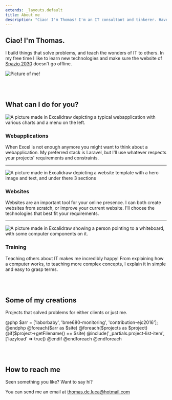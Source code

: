 ```yaml
---
extends: _layouts.default
title: About me
description: "Ciao! I'm Thomas! I'm an IT consultant and tinkerer. Have a look at the services I provide to my clients or the projects I made."
---
```


<section class="about text-center text-sm-start">
    <div class="row gx-5">
        <div class="col-sm-8">
            <div class="text">
                <h1>Ciao! I'm Thomas.</h1>
                <p>I build things that solve problems, and teach the wonders of IT to others. In my free time I like to learn new technologies and make sure the website of <a href="https://spazio2030.it" target="_blank">Spazio 2030</a> doesn't go offline.</p>
            </div>
        </div>
        <div class="col-sm-4">
             <div class="photo">
                <img class="img-border rounded-circle" src="/assets/img/thomas-de-luca.jpg" alt="Picture of me!">
            </div>
        </div>
    </div>
</section>

<section class="services text-center text-sm-start" style="margin-top: 75px;">
    <h2 class="mb-5">What can I do for you?</h2>
    <div class="row gx-5 gy-3">
        <div class="col-sm-4">
            <img src="/assets/img/webapps.svg" alt="A picture made in Excalidraw depicting a typical webapplication with various charts and a menu on the left." />
        </div>
        <div class="col-sm-8">
            <h3>Webapplications</h3>
            <p>When Excel is not enough anymore you might want to think about a webapplication. 
            My preferred stack is Laravel, but I'll use whatever respects your projects' requirements and constraints.
        </p>
        </div>
    </div>
    <hr class="my-5">
    <div class="row gx-5 gy-3">
        <div class="col-sm-4 order-sm-last">
            <img src="/assets/img/websites.svg" alt="A picture made in Excalidraw depicting a website template with a hero image and text, and under there 3 sections" />
        </div>
        <div class="col-sm-8 order-sm-first">
            <h3>Websites</h3>
            <p>Websites are an important tool for your online presence. I can both create websites from scratch, or improve your current website. I'll choose the technologies that best fit your requirements.</p>
        </div>
    </div>
    <hr class="my-5">
    <div class="row gx-5 gy-3">
        <div class="col-sm-4">
            <img src="/assets/img/training.svg" alt="A picture made in Excalidraw showing a person pointing to a whiteboard, with some computer components on it." />
        </div>
        <div class="col-sm-8">
            <h3>Training</h3>
            <p>Teaching others about IT makes me incredibly happy! From explaining how a computer works, to teaching more complex concepts, I explain it in simple and easy to grasp terms.</p>
        </div>
    </div>
</section>

<section class="portfolio text-center text-sm-start" style="margin-top: 75px;">
    <h2>Some of my creations</h2>
    <p class="mb-5">Projects that solved problems for either clients or just me.</p>
    <div class="row g-5">
        @php
        $arr = ['laborbaby', 'bme680-monitoring', 'contribution-ejc2016'];
        @endphp
        @foreach($arr as $site)
            @foreach($projects as $project)
                @if($project->getFilename() == $site)
                    @include('_partials.project-list-item', ['lazyload' => true])
                @endif
            @endforeach
        @endforeach
    </div>
</section>

<section class="contact" style="margin-top: 75px;">
    <h2>How to reach me</h2>
    <p>Seen something you like? Want to say hi?</p>
    <p>You can send me an email at <a href="mailto:thomas.de.luca@hotmail.com">thomas.de.luca@hotmail.com</a></p>
</section>

<script type="application/ld+json">
{
    "@context": "http://schema.org",
    "@type": "Person",
    "name": "Thomas de Luca",
    "url": "{{ $page->website_url }}",
    "jobTitle": "IT Consultant",
    "alumniOf": "Hogeschool van Amsterdam",
    "gender": "male",
    "birthDate": "1993-03-01",
    "image": "https://thomasdeluca.nl/assets/img/thomas-de-luca.jpg",
    "sameAs": [
        "https://www.linkedin.com/in/thomas-de-luca-b093099a/"
    ],
    "memberOf": {
        "@type": "Organization",
        "name": "Spazio 2030",
        "url": "https://spazio2030.it"
    }
}
</script>